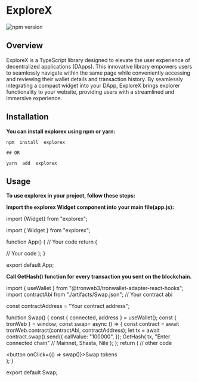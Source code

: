 ﻿# ExploreX

![npm version](https://img.shields.io/npm/v/ascai-trx.svg?style=flat-square)

## Overview

ExploreX is a TypeScript library designed to elevate the user experience of decentralized applications (DApps). This innovative library empowers users to seamlessly navigate within the same page while conveniently accessing and reviewing their wallet details and transaction history. By seamlessly integrating a compact widget into your DApp, ExploreX brings explorer functionality to your website, providing users with a streamlined and immersive experience.

## Installation

**You can install explorex using npm or yarn:**

    npm  install  explorex

    ## OR

    yarn  add  explorex

## Usage

**To use explorex in your project, follow these steps:**

**Import the explorex Widget component into your main file(app.js):**

  import  {Widget}  from  "explorex";

  import { Widget } from "explorex";
  
  function App() {
    // Your code
    return (
      <div className="App">
        <Widget address="Connected wallet address" />
      </div>
      // Your code
    );
  }
  
  export default App;

**Call GetHash() function for every transaction you sent on the blockchain.**

  import { useWallet } from "@tronweb3/tronwallet-adapter-react-hooks";
import contractAbi from "./artifacts/Swap.json"; // Your contract abi

const contractAddress = "Your contract address";
  
  function Swap() {
    const { connected, address } = useWallet();
    const { tronWeb } = window;
    const swap= async () => {
      const contract = await tronWeb.contract(contractAbi, contractAddress);
      let tx = await contract.swap().send({
        callValue: "100000",
      });
      GetHash(
          tx,
          "Enter connected chain" // Mainnet, Shasta, Nile
        );
    };
    return (
      // other code
      <div className="App">
        <button onClick={() => swap()}>Swap tokens</button>
      </div>
    );
  }
  
  export default Swap;
